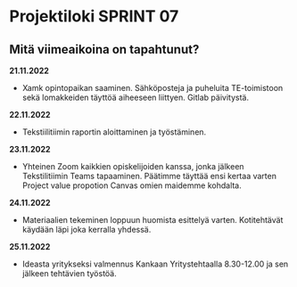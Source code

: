 # Projektiloki SPRINT 07

## Mitä viimeaikoina on tapahtunut? 

**21.11.2022**   
* Xamk opintopaikan saaminen. Sähköposteja ja puheluita TE-toimistoon sekä lomakkeiden täyttöä aiheeseen liittyen.   Gitlab päivitystä.

**22.11.2022**   
* Tekstiilitiimin raportin aloittaminen ja työstäminen.   

**23.11.2022**   
* Yhteinen Zoom kaikkien opiskelijoiden kanssa, jonka jälkeen Tekstilitiimin Teams tapaaminen. Päätimme täyttää ensi kertaa varten Project value propotion Canvas omien maidemme kohdalta.   

**24.11.2022**   
* Materiaalien tekeminen loppuun huomista esittelyä varten. Kotitehtävät käydään läpi joka kerralla yhdessä.

**25.11.2022**   
* Ideasta yritykseksi valmennus Kankaan Yritystehtaalla 8.30-12.00 ja sen jälkeen tehtävien työstöä.   


